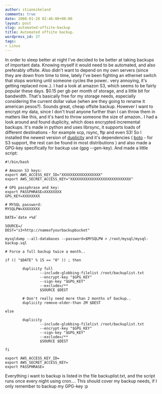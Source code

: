 ```yaml
---
author: stianeikeland
comments: true
date: 2008-01-28 02:46:00+00:00
layout: post
slug: automated-offsite-backup
title: Automated offsite backup.
wordpress_id: 37
tags:
- Linux
---
```



    

In order to sleep better at night I've decided to be better at taking backups of important data. Knowing myself it would need to be automated, and also preferably offsite. Also didn't want to depend on my own servers (since they are down from time to time, lately I've been fighting an ethernet switch that stops working until someone cycles the power.. very annoying, it's getting replaced now..).  I had a look at amazon S3, which seems to be fairly popular these days. $0.15 per gb per month of storage, and a little bit for bandwidth. That's basically free for my storage needs, especially considering the current dollar value (when are they going to rename it american pesos?).  Sounds great, cheap offsite backup. However I want to encrypt my data, since I don't trust anyone further than I can throw them in matters like this, and it's hard to throw someone the size of amazon..  I had a look around and found duplicity, which does encrypted incremental backups. It's made in python and uses librsync, it supports loads of different destinations - for example scp, rsync, ftp and even S3!  So I installed the newest version of [duplicity](http://duplicity.nongnu.org/) and it's dependencies ( [boto](http://code.google.com/p/boto/) - for S3 support, the rest can be found in most distributions ) and also made a GPG-key specifically for backup use (gpg --gen-key).  And made a little script:





  
    
    #!/bin/bash
    
    # Amazon S3 keys:
    export AWS_ACCESS_KEY_ID="XXXXXXXXXXXXXXXXXX"
    export AWS_SECRET_ACCESS_KEY="XXXXXXXXXXXXXXXXXXXXXXXXXXXX"
    
    # GPG passphrase and key:
    export PASSPHRASE=XXXXXXXX
    GPG_KEY=XXXXXXXX
    
    # MYSQL password:
    MYSQLPW=XXXXXXXX
    
    DATE=`date +%d`
    
    SOURCE=/
    DEST="s3+http://nameofyourbackupbucket"
    
    mysqldump --all-databases --password=$MYSQLPW > /root/mysql/mysql-backup.sql
    
    # Force a full backup twice a month..
    
    if (( "$DATE" % 15 == "0" )) ; then
    
            duplicity full 
                    --include-globbing-filelist /root/backuplist.txt 
                    --encrypt-key "$GPG_KEY" 
                    --sign-key "$GPG_KEY" 
                    --exclude=/** 
                    $SOURCE $DEST
    
            # Don't really need more than 2 months of backup..
            duplicity remove-older-than 2M $DEST
    
    else 
    
            duplicity 
                    --include-globbing-filelist /root/backuplist.txt 
                    --encrypt-key "$GPG_KEY" 
                    --sign-key "$GPG_KEY" 
                    --exclude=/** 
                    $SOURCE $DEST
    
    fi
    
    export AWS_ACCESS_KEY_ID=
    export AWS_SECRET_ACCESS_KEY=
    export PASSPHRASE=








Everything i want to backup is listed in the file backuplist.txt, and the script runs once every night using cron.... This should cover my backup needs, if I only remember to backup my GPG-key :p


  
